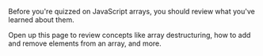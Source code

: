 Before you're quizzed on JavaScript arrays, you should review what you've learned about them.

Open up this page to review concepts like array destructuring, how to add and remove elements from an array, and more.
